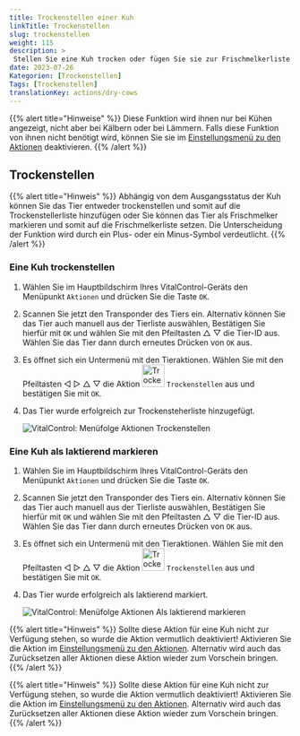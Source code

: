 ```yaml
---
title: Trockenstellen einer Kuh
linkTitle: Trockenstellen
slug: trockenstellen
weight: 115
description: >
 Stellen Sie eine Kuh trocken oder fügen Sie sie zur Frischmelkerliste hinzu
date: 2023-07-26
Kategorien: [Trockenstellen]
Tags: [Trockenstellen]
translationKey: actions/dry-cows
---
```

{{% alert title="Hinweise" %}}
Diese Funktion wird ihnen nur bei Kühen angezeigt, nicht aber bei Kälbern oder bei Lämmern.
Falls diese Funktion von ihnen nicht benötigt wird, können Sie sie im [Einstellungsmenü zu den Aktionen](/docs/aktionen/einstellungen/) deaktivieren.
{{% /alert %}}

## Trockenstellen

{{% alert title="Hinweis" %}}
Abhängig von dem Ausgangsstatus der Kuh können Sie das Tier entweder trockenstellen und somit auf die Trockenstellerliste hinzufügen oder Sie können das Tier als Frischmelker markieren und somit auf die Frischmelkerliste setzen. Die Unterscheidung der Funktion wird durch ein Plus- oder ein Minus-Symbol verdeutlicht.
{{% /alert %}}

### Eine Kuh trockenstellen

1. Wählen Sie im Hauptbildschirm Ihres VitalControl-Geräts den Menüpunkt `Aktionen` und drücken Sie die Taste `OK`.

2. Scannen Sie jetzt den Transponder des Tiers ein. Alternativ können Sie das Tier auch manuell aus der Tierliste auswählen, Bestätigen Sie hierfür mit `OK` und wählen Sie mit den Pfeiltasten △ ▽ die Tier-ID aus. Wählen Sie das Tier dann durch erneutes Drücken von `OK` aus.

3. Es öffnet sich ein Untermenü mit den Tieraktionen. Wählen Sie mit den Pfeiltasten ◁ ▷ △ ▽ die Aktion <img src="/icons/actions/dryoff-plus.svg" width="40" align="bottom" alt="Trockenstellen" /> `Trockenstellen` aus und bestätigen Sie mit `OK`.

4. Das Tier wurde erfolgreich zur Trockensteherliste hinzugefügt.

   ![VitalControl: Menüfolge Aktionen Trockenstellen](../bilder/trockenstellen.png "Trockenstellen")

### Eine Kuh als laktierend markieren

1. Wählen Sie im Hauptbildschirm Ihres VitalControl-Geräts den Menüpunkt `Aktionen` und drücken Sie die Taste `OK`.

2. Scannen Sie jetzt den Transponder des Tiers ein. Alternativ können Sie das Tier auch manuell aus der Tierliste auswählen, Bestätigen Sie hierfür mit `OK` und wählen Sie mit den Pfeiltasten △ ▽ die Tier-ID aus. Wählen Sie das Tier dann durch erneutes Drücken von `OK` aus.

3. Es öffnet sich ein Untermenü mit den Tieraktionen. Wählen Sie mit den Pfeiltasten ◁ ▷ △ ▽ die Aktion <img src="/icons/actions/dryoff-minus.svg" width="40" align="bottom" alt="Trockenstellen" /> `Trockenstellen` aus und bestätigen Sie mit `OK`.

4. Das Tier wurde erfolgreich als laktierend markiert.

   ![VitalControl: Menüfolge Aktionen Als laktierend markieren](../bilder/laktierend.png "Eine Kuh als laktierend markieren")

{{% alert title="Hinweis" %}}
Sollte diese Aktion für eine Kuh nicht zur Verfügung stehen, so wurde die Aktion vermutlich deaktiviert! Aktivieren Sie die Aktion im [Einstellungsmenü zu den Aktionen](/docs/aktionen/einstellungen/). Alternativ wird auch das Zurücksetzen aller Aktionen diese Aktion wieder zum Vorschein bringen.
{{% /alert %}}

{{% alert title="Hinweis" %}}
Sollte diese Aktion für eine Kuh nicht zur Verfügung stehen, so wurde die Aktion vermutlich deaktiviert! Aktivieren Sie die Aktion im [Einstellungsmenü zu den Aktionen](/docs/aktionen/einstellungen/). Alternativ wird auch das Zurücksetzen aller Aktionen diese Aktion wieder zum Vorschein bringen.
{{% /alert %}}
